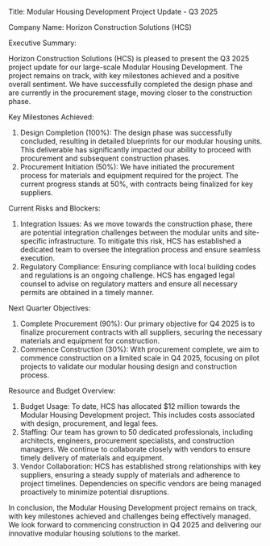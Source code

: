  Title: Modular Housing Development Project Update - Q3 2025

Company Name: Horizon Construction Solutions (HCS)

Executive Summary:

Horizon Construction Solutions (HCS) is pleased to present the Q3 2025 project update for our large-scale Modular Housing Development. The project remains on track, with key milestones achieved and a positive overall sentiment. We have successfully completed the design phase and are currently in the procurement stage, moving closer to the construction phase.

Key Milestones Achieved:

1. Design Completion (100%): The design phase was successfully concluded, resulting in detailed blueprints for our modular housing units. This deliverable has significantly impacted our ability to proceed with procurement and subsequent construction phases.
2. Procurement Initiation (50%): We have initiated the procurement process for materials and equipment required for the project. The current progress stands at 50%, with contracts being finalized for key suppliers.

Current Risks and Blockers:

1. Integration Issues: As we move towards the construction phase, there are potential integration challenges between the modular units and site-specific infrastructure. To mitigate this risk, HCS has established a dedicated team to oversee the integration process and ensure seamless execution.
2. Regulatory Compliance: Ensuring compliance with local building codes and regulations is an ongoing challenge. HCS has engaged legal counsel to advise on regulatory matters and ensure all necessary permits are obtained in a timely manner.

Next Quarter Objectives:

1. Complete Procurement (90%): Our primary objective for Q4 2025 is to finalize procurement contracts with all suppliers, securing the necessary materials and equipment for construction.
2. Commence Construction (30%): With procurement complete, we aim to commence construction on a limited scale in Q4 2025, focusing on pilot projects to validate our modular housing design and construction process.

Resource and Budget Overview:

1. Budget Usage: To date, HCS has allocated $12 million towards the Modular Housing Development project. This includes costs associated with design, procurement, and legal fees.
2. Staffing: Our team has grown to 50 dedicated professionals, including architects, engineers, procurement specialists, and construction managers. We continue to collaborate closely with vendors to ensure timely delivery of materials and equipment.
3. Vendor Collaboration: HCS has established strong relationships with key suppliers, ensuring a steady supply of materials and adherence to project timelines. Dependencies on specific vendors are being managed proactively to minimize potential disruptions.

In conclusion, the Modular Housing Development project remains on track, with key milestones achieved and challenges being effectively managed. We look forward to commencing construction in Q4 2025 and delivering our innovative modular housing solutions to the market.